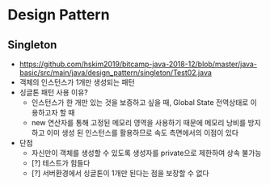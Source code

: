 # Design Pattern

## Singleton
* https://github.com/hskim2019/bitcamp-java-2018-12/blob/master/java-basic/src/main/java/design_pattern/singleton/Test02.java
* 객체의 인스턴스가 1개만 생성되는 패턴
* 싱글톤 패턴 사용 이유?
    - 인스턴스가 한 개만 있는 것을 보증하고 싶을 때, Global State 전역상태로 이용하고자 할 때
    - new 연산자를 통해 고정된 메모리 영역을 사용하기 때문에 메모리 낭비를 방지하고 이미 생성 된 인스턴스를 활용하므로 속도 측면에서의 이점이 있다
* 단점
    - 자신만이 객체를 생성할 수 있도록 생성자를 private으로 제한하여 상속 불가능
    - [?] 테스트가 힘들다
    - [?] 서버환경에서 싱글톤이 1개만 된다는 점을 보장할 수 없다